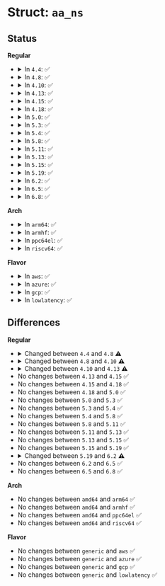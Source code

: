 # Struct: <code>aa_ns</code>

## Status
<b>Regular</b>
<ul>
<li>
<details>
<summary>In <code>4.4</code>: ✅</summary>

```c
struct aa_ns {
    struct aa_policy base;
    struct aa_ns *parent;
    struct mutex lock;
    struct aa_ns_acct acct;
    struct aa_profile *unconfined;
    struct list_head sub_ns;
    atomic_t uniq_null;
    long int uniq_id;
    int level;
    struct aa_labelset labels;
    struct dentry * dents[8];
};
```
</details>
</li>
<li>
<details>
<summary>In <code>4.8</code>: ✅</summary>

```c
struct aa_ns {
    struct aa_policy base;
    struct aa_ns *parent;
    struct mutex lock;
    struct aa_ns_acct acct;
    struct aa_profile *unconfined;
    struct list_head sub_ns;
    atomic_t uniq_null;
    long int uniq_id;
    int level;
    struct aa_labelset labels;
    struct dentry * dents[12];
};
```
</details>
</li>
<li>
<details>
<summary>In <code>4.10</code>: ✅</summary>

```c
struct aa_ns {
    struct aa_policy base;
    struct aa_ns *parent;
    struct mutex lock;
    struct aa_ns_acct acct;
    struct aa_profile *unconfined;
    struct list_head sub_ns;
    atomic_t uniq_null;
    long int uniq_id;
    int level;
    long int revision;
    wait_queue_head_t wait;
    struct aa_labelset labels;
    struct dentry * dents[13];
};
```
</details>
</li>
<li>
<details>
<summary>In <code>4.13</code>: ✅</summary>

```c
struct aa_ns {
    struct aa_policy base;
    struct aa_ns *parent;
    struct mutex lock;
    struct aa_ns_acct acct;
    struct aa_profile *unconfined;
    struct list_head sub_ns;
    atomic_t uniq_null;
    long int uniq_id;
    int level;
    long int revision;
    wait_queue_head_t wait;
    struct aa_labelset labels;
    struct list_head rawdata_list;
    struct dentry * dents[13];
};
```
</details>
</li>
<li>
<details>
<summary>In <code>4.15</code>: ✅</summary>

```c
struct aa_ns {
    struct aa_policy base;
    struct aa_ns *parent;
    struct mutex lock;
    struct aa_ns_acct acct;
    struct aa_profile *unconfined;
    struct list_head sub_ns;
    atomic_t uniq_null;
    long int uniq_id;
    int level;
    long int revision;
    wait_queue_head_t wait;
    struct aa_labelset labels;
    struct list_head rawdata_list;
    struct dentry * dents[13];
};
```
</details>
</li>
<li>
<details>
<summary>In <code>4.18</code>: ✅</summary>

```c
struct aa_ns {
    struct aa_policy base;
    struct aa_ns *parent;
    struct mutex lock;
    struct aa_ns_acct acct;
    struct aa_profile *unconfined;
    struct list_head sub_ns;
    atomic_t uniq_null;
    long int uniq_id;
    int level;
    long int revision;
    wait_queue_head_t wait;
    struct aa_labelset labels;
    struct list_head rawdata_list;
    struct dentry * dents[13];
};
```
</details>
</li>
<li>
<details>
<summary>In <code>5.0</code>: ✅</summary>

```c
struct aa_ns {
    struct aa_policy base;
    struct aa_ns *parent;
    struct mutex lock;
    struct aa_ns_acct acct;
    struct aa_profile *unconfined;
    struct list_head sub_ns;
    atomic_t uniq_null;
    long int uniq_id;
    int level;
    long int revision;
    wait_queue_head_t wait;
    struct aa_labelset labels;
    struct list_head rawdata_list;
    struct dentry * dents[13];
};
```
</details>
</li>
<li>
<details>
<summary>In <code>5.3</code>: ✅</summary>

```c
struct aa_ns {
    struct aa_policy base;
    struct aa_ns *parent;
    struct mutex lock;
    struct aa_ns_acct acct;
    struct aa_profile *unconfined;
    struct list_head sub_ns;
    atomic_t uniq_null;
    long int uniq_id;
    int level;
    long int revision;
    wait_queue_head_t wait;
    struct aa_labelset labels;
    struct list_head rawdata_list;
    struct dentry * dents[13];
};
```
</details>
</li>
<li>
<details>
<summary>In <code>5.4</code>: ✅</summary>

```c
struct aa_ns {
    struct aa_policy base;
    struct aa_ns *parent;
    struct mutex lock;
    struct aa_ns_acct acct;
    struct aa_profile *unconfined;
    struct list_head sub_ns;
    atomic_t uniq_null;
    long int uniq_id;
    int level;
    long int revision;
    wait_queue_head_t wait;
    struct aa_labelset labels;
    struct list_head rawdata_list;
    struct dentry * dents[13];
};
```
</details>
</li>
<li>
<details>
<summary>In <code>5.8</code>: ✅</summary>

```c
struct aa_ns {
    struct aa_policy base;
    struct aa_ns *parent;
    struct mutex lock;
    struct aa_ns_acct acct;
    struct aa_profile *unconfined;
    struct list_head sub_ns;
    atomic_t uniq_null;
    long int uniq_id;
    int level;
    long int revision;
    wait_queue_head_t wait;
    struct aa_labelset labels;
    struct list_head rawdata_list;
    struct dentry * dents[13];
};
```
</details>
</li>
<li>
<details>
<summary>In <code>5.11</code>: ✅</summary>

```c
struct aa_ns {
    struct aa_policy base;
    struct aa_ns *parent;
    struct mutex lock;
    struct aa_ns_acct acct;
    struct aa_profile *unconfined;
    struct list_head sub_ns;
    atomic_t uniq_null;
    long int uniq_id;
    int level;
    long int revision;
    wait_queue_head_t wait;
    struct aa_labelset labels;
    struct list_head rawdata_list;
    struct dentry * dents[13];
};
```
</details>
</li>
<li>
<details>
<summary>In <code>5.13</code>: ✅</summary>

```c
struct aa_ns {
    struct aa_policy base;
    struct aa_ns *parent;
    struct mutex lock;
    struct aa_ns_acct acct;
    struct aa_profile *unconfined;
    struct list_head sub_ns;
    atomic_t uniq_null;
    long int uniq_id;
    int level;
    long int revision;
    wait_queue_head_t wait;
    struct aa_labelset labels;
    struct list_head rawdata_list;
    struct dentry * dents[13];
};
```
</details>
</li>
<li>
<details>
<summary>In <code>5.15</code>: ✅</summary>

```c
struct aa_ns {
    struct aa_policy base;
    struct aa_ns *parent;
    struct mutex lock;
    struct aa_ns_acct acct;
    struct aa_profile *unconfined;
    struct list_head sub_ns;
    atomic_t uniq_null;
    long int uniq_id;
    int level;
    long int revision;
    wait_queue_head_t wait;
    struct aa_labelset labels;
    struct list_head rawdata_list;
    struct dentry * dents[13];
};
```
</details>
</li>
<li>
<details>
<summary>In <code>5.19</code>: ✅</summary>

```c
struct aa_ns {
    struct aa_policy base;
    struct aa_ns *parent;
    struct mutex lock;
    struct aa_ns_acct acct;
    struct aa_profile *unconfined;
    struct list_head sub_ns;
    atomic_t uniq_null;
    long int uniq_id;
    int level;
    long int revision;
    wait_queue_head_t wait;
    struct aa_labelset labels;
    struct list_head rawdata_list;
    struct dentry * dents[13];
};
```
</details>
</li>
<li>
<details>
<summary>In <code>6.2</code>: ✅</summary>

```c
struct aa_ns {
    struct aa_policy base;
    struct aa_ns *parent;
    struct mutex lock;
    struct aa_ns_acct acct;
    struct aa_profile *unconfined;
    struct list_head sub_ns;
    atomic_t uniq_null;
    long int uniq_id;
    int level;
    long int revision;
    wait_queue_head_t wait;
    spinlock_t listener_lock;
    struct list_head listeners;
    struct aa_labelset labels;
    struct list_head rawdata_list;
    struct dentry * dents[13];
};
```
</details>
</li>
<li>
<details>
<summary>In <code>6.5</code>: ✅</summary>

```c
struct aa_ns {
    struct aa_policy base;
    struct aa_ns *parent;
    struct mutex lock;
    struct aa_ns_acct acct;
    struct aa_profile *unconfined;
    struct list_head sub_ns;
    atomic_t uniq_null;
    long int uniq_id;
    int level;
    long int revision;
    wait_queue_head_t wait;
    spinlock_t listener_lock;
    struct list_head listeners;
    struct aa_labelset labels;
    struct list_head rawdata_list;
    struct dentry * dents[13];
};
```
</details>
</li>
<li>
<details>
<summary>In <code>6.8</code>: ✅</summary>

```c
struct aa_ns {
    struct aa_policy base;
    struct aa_ns *parent;
    struct mutex lock;
    struct aa_ns_acct acct;
    struct aa_profile *unconfined;
    struct list_head sub_ns;
    atomic_t uniq_null;
    long int uniq_id;
    int level;
    long int revision;
    wait_queue_head_t wait;
    spinlock_t listener_lock;
    struct list_head listeners;
    struct aa_labelset labels;
    struct list_head rawdata_list;
    struct dentry * dents[13];
};
```
</details>
</li>
</ul>
<b>Arch</b>
<ul>
<li>
<details>
<summary>In <code>arm64</code>: ✅</summary>

```c
struct aa_ns {
    struct aa_policy base;
    struct aa_ns *parent;
    struct mutex lock;
    struct aa_ns_acct acct;
    struct aa_profile *unconfined;
    struct list_head sub_ns;
    atomic_t uniq_null;
    long int uniq_id;
    int level;
    long int revision;
    wait_queue_head_t wait;
    struct aa_labelset labels;
    struct list_head rawdata_list;
    struct dentry * dents[13];
};
```
</details>
</li>
<li>
<details>
<summary>In <code>armhf</code>: ✅</summary>

```c
struct aa_ns {
    struct aa_policy base;
    struct aa_ns *parent;
    struct mutex lock;
    struct aa_ns_acct acct;
    struct aa_profile *unconfined;
    struct list_head sub_ns;
    atomic_t uniq_null;
    long int uniq_id;
    int level;
    long int revision;
    wait_queue_head_t wait;
    struct aa_labelset labels;
    struct list_head rawdata_list;
    struct dentry * dents[13];
};
```
</details>
</li>
<li>
<details>
<summary>In <code>ppc64el</code>: ✅</summary>

```c
struct aa_ns {
    struct aa_policy base;
    struct aa_ns *parent;
    struct mutex lock;
    struct aa_ns_acct acct;
    struct aa_profile *unconfined;
    struct list_head sub_ns;
    atomic_t uniq_null;
    long int uniq_id;
    int level;
    long int revision;
    wait_queue_head_t wait;
    struct aa_labelset labels;
    struct list_head rawdata_list;
    struct dentry * dents[13];
};
```
</details>
</li>
<li>
<details>
<summary>In <code>riscv64</code>: ✅</summary>

```c
struct aa_ns {
    struct aa_policy base;
    struct aa_ns *parent;
    struct mutex lock;
    struct aa_ns_acct acct;
    struct aa_profile *unconfined;
    struct list_head sub_ns;
    atomic_t uniq_null;
    long int uniq_id;
    int level;
    long int revision;
    wait_queue_head_t wait;
    struct aa_labelset labels;
    struct list_head rawdata_list;
    struct dentry * dents[13];
};
```
</details>
</li>
</ul>
<b>Flavor</b>
<ul>
<li>
<details>
<summary>In <code>aws</code>: ✅</summary>

```c
struct aa_ns {
    struct aa_policy base;
    struct aa_ns *parent;
    struct mutex lock;
    struct aa_ns_acct acct;
    struct aa_profile *unconfined;
    struct list_head sub_ns;
    atomic_t uniq_null;
    long int uniq_id;
    int level;
    long int revision;
    wait_queue_head_t wait;
    struct aa_labelset labels;
    struct list_head rawdata_list;
    struct dentry * dents[13];
};
```
</details>
</li>
<li>
<details>
<summary>In <code>azure</code>: ✅</summary>

```c
struct aa_ns {
    struct aa_policy base;
    struct aa_ns *parent;
    struct mutex lock;
    struct aa_ns_acct acct;
    struct aa_profile *unconfined;
    struct list_head sub_ns;
    atomic_t uniq_null;
    long int uniq_id;
    int level;
    long int revision;
    wait_queue_head_t wait;
    struct aa_labelset labels;
    struct list_head rawdata_list;
    struct dentry * dents[13];
};
```
</details>
</li>
<li>
<details>
<summary>In <code>gcp</code>: ✅</summary>

```c
struct aa_ns {
    struct aa_policy base;
    struct aa_ns *parent;
    struct mutex lock;
    struct aa_ns_acct acct;
    struct aa_profile *unconfined;
    struct list_head sub_ns;
    atomic_t uniq_null;
    long int uniq_id;
    int level;
    long int revision;
    wait_queue_head_t wait;
    struct aa_labelset labels;
    struct list_head rawdata_list;
    struct dentry * dents[13];
};
```
</details>
</li>
<li>
<details>
<summary>In <code>lowlatency</code>: ✅</summary>

```c
struct aa_ns {
    struct aa_policy base;
    struct aa_ns *parent;
    struct mutex lock;
    struct aa_ns_acct acct;
    struct aa_profile *unconfined;
    struct list_head sub_ns;
    atomic_t uniq_null;
    long int uniq_id;
    int level;
    long int revision;
    wait_queue_head_t wait;
    struct aa_labelset labels;
    struct list_head rawdata_list;
    struct dentry * dents[13];
};
```
</details>
</li>
</ul>

## Differences
<b>Regular</b>
<ul>
<li>
<details>
<summary>Changed between <code>4.4</code> and <code>4.8</code> ⚠️</summary>
<ul>
<li>
<b>Field type changed. </b>
<code>struct dentry * dents[8]</code> ➡️ <code>struct dentry * dents[12]</code>
</li>
</ul>
</details>
</li>
<li>
<details>
<summary>Changed between <code>4.8</code> and <code>4.10</code> ⚠️</summary>
<ul>
<li>
<b>Field added. </b>
<code>long int revision</code>
</li>
<li>
<b>Field added. </b>
<code>wait_queue_head_t wait</code>
</li>
<li>
<b>Field type changed. </b>
<code>struct dentry * dents[12]</code> ➡️ <code>struct dentry * dents[13]</code>
</li>
</ul>
</details>
</li>
<li>
<details>
<summary>Changed between <code>4.10</code> and <code>4.13</code> ⚠️</summary>
<ul>
<li>
<b>Field added. </b>
<code>struct list_head rawdata_list</code>
</li>
</ul>
</details>
</li>
<li>
No changes between <code>4.13</code> and <code>4.15</code> ✅
</li>
<li>
No changes between <code>4.15</code> and <code>4.18</code> ✅
</li>
<li>
No changes between <code>4.18</code> and <code>5.0</code> ✅
</li>
<li>
No changes between <code>5.0</code> and <code>5.3</code> ✅
</li>
<li>
No changes between <code>5.3</code> and <code>5.4</code> ✅
</li>
<li>
No changes between <code>5.4</code> and <code>5.8</code> ✅
</li>
<li>
No changes between <code>5.8</code> and <code>5.11</code> ✅
</li>
<li>
No changes between <code>5.11</code> and <code>5.13</code> ✅
</li>
<li>
No changes between <code>5.13</code> and <code>5.15</code> ✅
</li>
<li>
No changes between <code>5.15</code> and <code>5.19</code> ✅
</li>
<li>
<details>
<summary>Changed between <code>5.19</code> and <code>6.2</code> ⚠️</summary>
<ul>
<li>
<b>Field added. </b>
<code>spinlock_t listener_lock</code>
</li>
<li>
<b>Field added. </b>
<code>struct list_head listeners</code>
</li>
</ul>
</details>
</li>
<li>
No changes between <code>6.2</code> and <code>6.5</code> ✅
</li>
<li>
No changes between <code>6.5</code> and <code>6.8</code> ✅
</li>
</ul>
<b>Arch</b>
<ul>
<li>
No changes between <code>amd64</code> and <code>arm64</code> ✅
</li>
<li>
No changes between <code>amd64</code> and <code>armhf</code> ✅
</li>
<li>
No changes between <code>amd64</code> and <code>ppc64el</code> ✅
</li>
<li>
No changes between <code>amd64</code> and <code>riscv64</code> ✅
</li>
</ul>
<b>Flavor</b>
<ul>
<li>
No changes between <code>generic</code> and <code>aws</code> ✅
</li>
<li>
No changes between <code>generic</code> and <code>azure</code> ✅
</li>
<li>
No changes between <code>generic</code> and <code>gcp</code> ✅
</li>
<li>
No changes between <code>generic</code> and <code>lowlatency</code> ✅
</li>
</ul>
